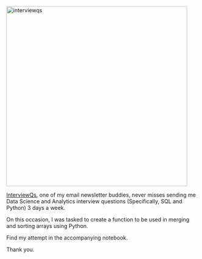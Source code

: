 <img width="475" alt="interviewqs" src="https://user-images.githubusercontent.com/86304211/200039510-0875cb30-e3dc-4884-8d13-5351ca709ac9.PNG">


[InterviewQs](https://www.interviewqs.com/), one of my email newsletter buddies, never misses sending me Data Science and Analytics interview questions (Specifically, SQL and Python) 3 days a week.

On this occasion, I was tasked to create a function to be used in merging and sorting arrays using Python. 

Find my attempt in the accompanying notebook.

Thank you.
